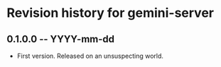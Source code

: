 # Revision history for gemini-server

## 0.1.0.0 -- YYYY-mm-dd

* First version. Released on an unsuspecting world.
